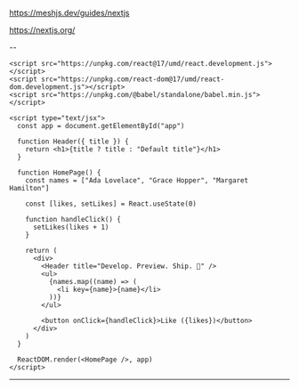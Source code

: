 




https://meshjs.dev/guides/nextjs






https://nextjs.org/

<script src="https://unpkg.com/react@17/umd/react.development.js"></script>
<script src="https://unpkg.com/react-dom@17/umd/react-dom.development.js"></script>
<script src="https://unpkg.com/@babel/standalone/babel.min.js"></script>

 <script type="text/jsx">
      const app = document.getElementById('app');
      ReactDOM.render(<h1>Develop. Preview. Ship. 🚀</h1>, app);
    </script>

--

<html>
  <body>
    <div id="app"></div>

    <script src="https://unpkg.com/react@17/umd/react.development.js"></script>
    <script src="https://unpkg.com/react-dom@17/umd/react-dom.development.js"></script>
    <script src="https://unpkg.com/@babel/standalone/babel.min.js"></script>

    <script type="text/jsx">
      const app = document.getElementById("app")

      function Header({ title }) {
        return <h1>{title ? title : "Default title"}</h1>
      }

      function HomePage() {
        const names = ["Ada Lovelace", "Grace Hopper", "Margaret Hamilton"]

        const [likes, setLikes] = React.useState(0)

        function handleClick() {
          setLikes(likes + 1)
        }

        return (
          <div>
            <Header title="Develop. Preview. Ship. 🚀" />
            <ul>
              {names.map((name) => (
                <li key={name}>{name}</li>
              ))}
            </ul>

            <button onClick={handleClick}>Like ({likes})</button>
          </div>
        )
      }

      ReactDOM.render(<HomePage />, app)
    </script>
  </body>
</html>

---